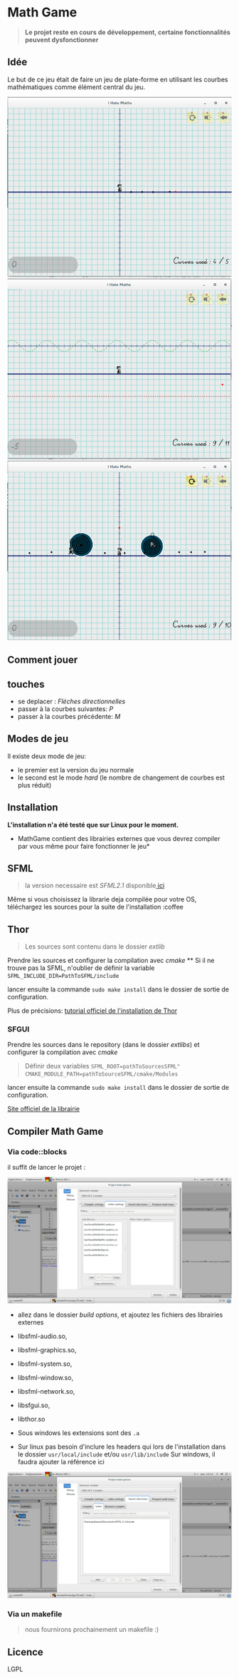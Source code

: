 Math Game
===================

> **Le projet reste en cours de développement, certaine fonctionnalités peuvent dysfonctionner**


Idée
-------------
Le but de ce jeu était de faire un jeu de plate-forme en utilisant les courbes mathématiques comme élément central du jeu.

![In-game img]( resReadme/in-game1.png?raw=true )
![In-game img]( resReadme/in-game2.png?raw=true )
![In-game img]( resReadme/in-game3.png?raw=true )

Comment jouer
------------------- 
## touches
* se deplacer : *Fléches directionnelles*
* passer à la courbes suivantes: *P*
* passer à la courbes précédente: *M*

Modes de jeu
-------------------
Il existe deux mode de jeu:

- le premier est la version du jeu normale
- le second est le mode _hard_ (le nombre de changement de courbes est plus réduit) 

Installation
-------------
**L'installation n'a été testé que sur Linux pour le moment.**

* MathGame contient des librairies externes que vous devrez compiler par vous même pour faire fonctionner le jeu*

## SFML
> la version necessaire est _SFML2.1_ disponible[ ici](http://www.sfml-dev.org/download/sfml/2.1/index-fr.php) 

Même si vous choisissez la librarie deja compilée pour votre OS, téléchargez les sources pour la suite de l'installation :coffee

## Thor
> Les sources sont contenu dans le dossier _extlib_

Prendre les sources et configurer la compilation avec *cmake*
** Si il ne trouve pas la SFML, n'oublier de définir la variable `SFML_INCLUDE_DIR=PathToSFML/include`

lancer ensuite la commande `sudo make install` dans le dossier de sortie de configuration.

Plus de précisions: 
[tutorial officiel de l'installation de Thor](http://www.bromeon.ch/libraries/thor/tutorials/v2.0/installation.html)

### SFGUI
Prendre les sources dans le repository (dans le dossier _extlibs_) et configurer la compilation avec *cmake*

> Définir deux variables
> `SFML_ROOT=pathToSourcesSFML"`
> `CMAKE_MODULE_PATH=pathToSourceSFML/cmake/Modules`

lancer ensuite la commande `sudo make install` dans le dossier de sortie de configuration.
 
[Site officiel de la librairie](http://sfgui.sfml-dev.de/)

## Compiler Math Game
### Via code::blocks
il suffit de lancer le projet :

![Linker codeblocks option]( resReadme/linker_cb.png?raw=true)

- allez dans le dossier _build options_, et ajoutez les fichiers des librairies externes
- libsfml-audio.so, 
- libsfml-graphics.so, 
- libsfml-system.so, 
- libsfml-window.so, 
- libsfml-network.so, 
- libsfgui.so, 
- libthor.so

- Sous windows les extensions sont des `.a`
- Sur linux pas besoin d'inclure les headers qui lors de l'installation dans le dossier `usr/local/include` et/ou `usr/lib/include`
Sur windows, il faudra ajouter la référence ici 


![Include codeblocks option]( resReadme/include_cb.png?raw=true)


### Via un makefile
> nous fournirons prochainement un makefile :)

Licence
------------
LGPL

